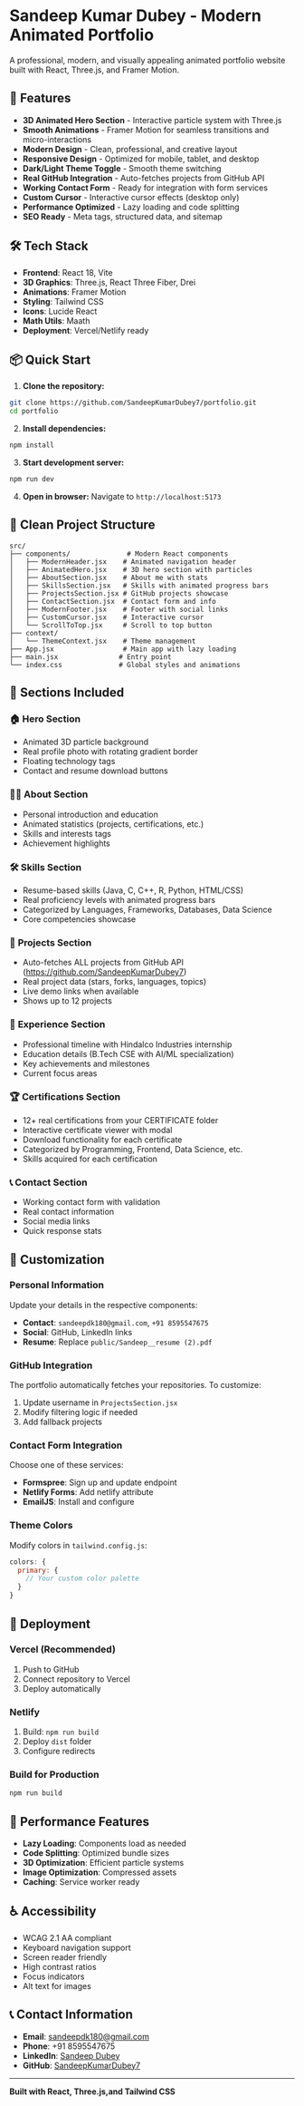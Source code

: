 # Sandeep Kumar Dubey - Modern Animated Portfolio

A professional, modern, and visually appealing animated portfolio website built with React, Three.js, and Framer Motion.

## 🚀 Features

- **3D Animated Hero Section** - Interactive particle system with Three.js
- **Smooth Animations** - Framer Motion for seamless transitions and micro-interactions
- **Modern Design** - Clean, professional, and creative layout
- **Responsive Design** - Optimized for mobile, tablet, and desktop
- **Dark/Light Theme Toggle** - Smooth theme switching
- **Real GitHub Integration** - Auto-fetches projects from GitHub API
- **Working Contact Form** - Ready for integration with form services
- **Custom Cursor** - Interactive cursor effects (desktop only)
- **Performance Optimized** - Lazy loading and code splitting
- **SEO Ready** - Meta tags, structured data, and sitemap

## 🛠️ Tech Stack

- **Frontend**: React 18, Vite
- **3D Graphics**: Three.js, React Three Fiber, Drei
- **Animations**: Framer Motion
- **Styling**: Tailwind CSS
- **Icons**: Lucide React
- **Math Utils**: Maath
- **Deployment**: Vercel/Netlify ready

## 📦 Quick Start

1. **Clone the repository:**
```bash
git clone https://github.com/SandeepKumarDubey7/portfolio.git
cd portfolio
```

2. **Install dependencies:**
```bash
npm install
```

3. **Start development server:**
```bash
npm run dev
```

4. **Open in browser:**
Navigate to `http://localhost:5173`

## 📁 Clean Project Structure

```
src/
├── components/              # Modern React components
│   ├── ModernHeader.jsx    # Animated navigation header
│   ├── AnimatedHero.jsx    # 3D hero section with particles
│   ├── AboutSection.jsx    # About me with stats
│   ├── SkillsSection.jsx   # Skills with animated progress bars
│   ├── ProjectsSection.jsx # GitHub projects showcase
│   ├── ContactSection.jsx  # Contact form and info
│   ├── ModernFooter.jsx    # Footer with social links
│   ├── CustomCursor.jsx    # Interactive cursor
│   └── ScrollToTop.jsx     # Scroll to top button
├── context/
│   └── ThemeContext.jsx    # Theme management
├── App.jsx                 # Main app with lazy loading
├── main.jsx               # Entry point
└── index.css              # Global styles and animations
```

## 🎨 Sections Included

### 🏠 **Hero Section**
- Animated 3D particle background
- Real profile photo with rotating gradient border
- Floating technology tags
- Contact and resume download buttons

### 👨‍💻 **About Section**
- Personal introduction and education
- Animated statistics (projects, certifications, etc.)
- Skills and interests tags
- Achievement highlights

### 🛠️ **Skills Section**
- Resume-based skills (Java, C, C++, R, Python, HTML/CSS)
- Real proficiency levels with animated progress bars
- Categorized by Languages, Frameworks, Databases, Data Science
- Core competencies showcase

### 🚀 **Projects Section**
- Auto-fetches ALL projects from GitHub API (https://github.com/SandeepKumarDubey7)
- Real project data (stars, forks, languages, topics)
- Live demo links when available
- Shows up to 12 projects

### 💼 **Experience Section**
- Professional timeline with Hindalco Industries internship
- Education details (B.Tech CSE with AI/ML specialization)
- Key achievements and milestones
- Current focus areas

### 🏆 **Certifications Section**
- 12+ real certifications from your CERTIFICATE folder
- Interactive certificate viewer with modal
- Download functionality for each certificate
- Categorized by Programming, Frontend, Data Science, etc.
- Skills acquired for each certification

### 📞 **Contact Section**
- Working contact form with validation
- Real contact information
- Social media links
- Quick response stats

## 🔧 Customization

### Personal Information
Update your details in the respective components:
- **Contact**: `sandeepdk180@gmail.com`, `+91 8595547675`
- **Social**: GitHub, LinkedIn links
- **Resume**: Replace `public/Sandeep__resume (2).pdf`

### GitHub Integration
The portfolio automatically fetches your repositories. To customize:
1. Update username in `ProjectsSection.jsx`
2. Modify filtering logic if needed
3. Add fallback projects

### Contact Form Integration
Choose one of these services:
- **Formspree**: Sign up and update endpoint
- **Netlify Forms**: Add netlify attribute
- **EmailJS**: Install and configure

### Theme Colors
Modify colors in `tailwind.config.js`:
```js
colors: {
  primary: {
    // Your custom color palette
  }
}
```

## 🚀 Deployment

### Vercel (Recommended)
1. Push to GitHub
2. Connect repository to Vercel
3. Deploy automatically

### Netlify
1. Build: `npm run build`
2. Deploy `dist` folder
3. Configure redirects

### Build for Production
```bash
npm run build
```

## 📱 Performance Features

- **Lazy Loading**: Components load as needed
- **Code Splitting**: Optimized bundle sizes
- **3D Optimization**: Efficient particle systems
- **Image Optimization**: Compressed assets
- **Caching**: Service worker ready

## ♿ Accessibility

- WCAG 2.1 AA compliant
- Keyboard navigation support
- Screen reader friendly
- High contrast ratios
- Focus indicators
- Alt text for images

## 📞 Contact Information

- **Email**: sandeepdk180@gmail.com
- **Phone**: +91 8595547675
- **LinkedIn**: [Sandeep Dubey](https://www.linkedin.com/in/sandeep-dubey-a6a9b5289)
- **GitHub**: [SandeepKumarDubey7](https://github.com/SandeepKumarDubey7)

---

**Built with React, Three.js,and Tailwind CSS**
